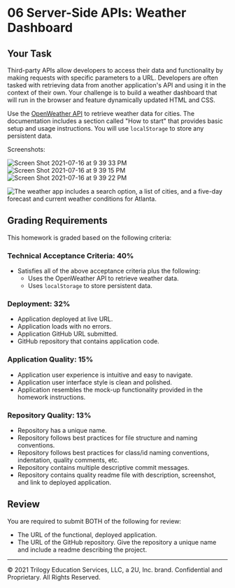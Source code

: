 # 06 Server-Side APIs: Weather Dashboard

## Your Task

Third-party APIs allow developers to access their data and functionality by making requests with specific parameters to a URL. Developers are often tasked with retrieving data from another application's API and using it in the context of their own. Your challenge is to build a weather dashboard that will run in the browser and feature dynamically updated HTML and CSS.

Use the [OpenWeather API](https://openweathermap.org/api) to retrieve weather data for cities. The documentation includes a section called "How to start" that provides basic setup and usage instructions. You will use `localStorage` to store any persistent data.

Screenshots:

![Screen Shot 2021-07-16 at 9 39 33 PM](https://user-images.githubusercontent.com/73507926/126021824-803c4177-88af-457e-a536-f6b43ff79042.png)
![Screen Shot 2021-07-16 at 9 39 15 PM](https://user-images.githubusercontent.com/73507926/126021827-dfd8d33a-9a94-49ca-8b09-0c922e874b7d.png)
![Screen Shot 2021-07-16 at 9 39 22 PM](https://user-images.githubusercontent.com/73507926/126021829-2ed0a26a-a91b-4b41-848b-7fe5298cd87c.png)

![The weather app includes a search option, a list of cities, and a five-day forecast and current weather conditions for Atlanta.](./Assets/06-server-side-apis-homework-demo.png)

## Grading Requirements
This homework is graded based on the following criteria: 
### Technical Acceptance Criteria: 40%
* Satisfies all of the above acceptance criteria plus the following:
    * Uses the OpenWeather API to retrieve weather data.
    * Uses `localStorage` to store persistent data.
### Deployment: 32%
* Application deployed at live URL.
* Application loads with no errors.
* Application GitHub URL submitted.
* GitHub repository that contains application code.
### Application Quality: 15%
* Application user experience is intuitive and easy to navigate.
* Application user interface style is clean and polished.
* Application resembles the mock-up functionality provided in the homework instructions.
### Repository Quality: 13%
* Repository has a unique name.
* Repository follows best practices for file structure and naming conventions.
* Repository follows best practices for class/id naming conventions, indentation, quality comments, etc.
* Repository contains multiple descriptive commit messages.
* Repository contains quality readme file with description, screenshot, and link to deployed application.
## Review

You are required to submit BOTH of the following for review:
* The URL of the functional, deployed application.
* The URL of the GitHub repository. Give the repository a unique name and include a readme describing the project.

- - -
© 2021 Trilogy Education Services, LLC, a 2U, Inc. brand. Confidential and Proprietary. All Rights Reserved.
